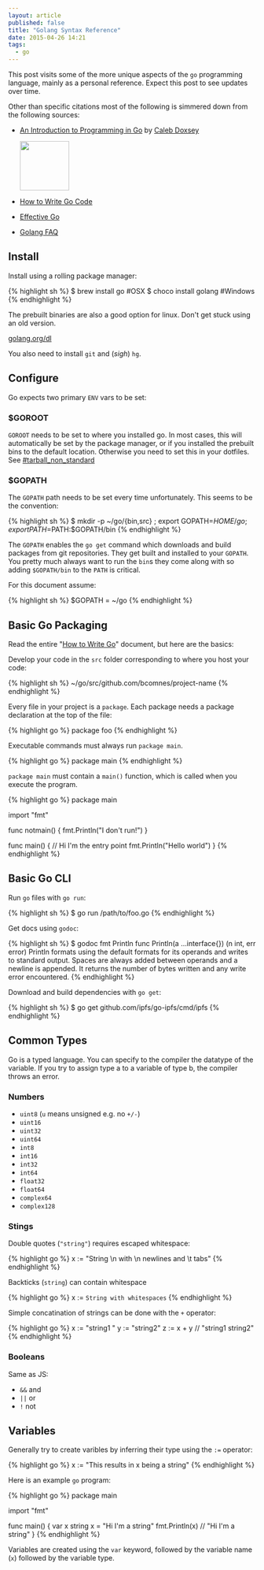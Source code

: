 ```yaml
---
layout: article
published: false
title: "Golang Syntax Reference"
date: 2015-04-26 14:21
tags:
  - go
---
```


This post visits some of the more unique aspects of the `go` programming language, mainly as a personal reference.  Expect this post to see updates over time.

Other than specific citations most of the following is simmered down from the following sources:

- [An Introduction to Programming in Go](http://www.golang-book.com) by [Caleb Doxsey](http://www.doxsey.net)

  <a href="http://www.golang-book.com"><img src="http://www.golang-book.com/assets/img/cover.png" width="100"></a>
- [How to Write Go Code][how-url]
- [Effective Go][effective-url]
- [Golang FAQ][faq-url]


## Install

Install using a rolling package manager:

{% highlight sh %}
$ brew install go #OSX
$ choco install golang #Windows
{% endhighlight %}

The prebuilt binaries are also a good option for linux.  Don't get stuck using an old version.

[golang.org/dl](https://golang.org/dl/)

You also need to install `git` and (*sigh*) `hg`.

## Configure

Go expects two primary `ENV` vars to be set:

### $GOROOT

`GOROOT` needs to be set to where you installed go.  In most cases, this will automatically be set by the package manager, or if you installed the prebuilt bins to the default location.  Otherwise you need to set this in your dotfiles.  See [#tarball_non_standard](https://golang.org/doc/install#tarball_non_standard)

### $GOPATH

The `GOPATH` path needs to be set every time unfortunately.  This seems to be the convention:

{% highlight sh %}
$ mkdir -p ~/go/{bin,src} ; export GOPATH=$HOME/go ; export PATH=$PATH:$GOPATH/bin
{% endhighlight %}

The `GOPATH` enables the `go get` command which downloads and build packages from git repositories.  They get built and installed to your `GOPATH`.  You pretty much always want to run the `bin`s they come along with so adding `$GOPATH/bin` to the `PATH` is critical.

For this document assume:

{% highlight sh %}
$GOPATH = ~/go
{% endhighlight %}

## Basic Go Packaging

Read the entire "[How to Write Go][how-url]" document,  but here are the basics:

Develop your code in the `src` folder corresponding to where you host your code:

{% highlight sh %}
~/go/src/github.com/bcomnes/project-name
{% endhighlight %}

Every file in your project is a `package`.  Each package needs a package declaration at the top of the file:

{% highlight go %}
package foo
{% endhighlight %}

Executable commands must always run `package main`.

{% highlight go %}
package main
{% endhighlight %}

`package main` must contain a `main()` function, which is called when you execute the program.

{% highlight go %}
package main

import "fmt"

func notmain() {
  fmt.Println("I don't run!")
}

func main() {
  // Hi I'm the entry point
  fmt.Println("Hello world")
}
{% endhighlight %}

## Basic Go CLI

Run `go` files with `go run`:

{% highlight sh %}
$ go run /path/to/foo.go
{% endhighlight %}

Get docs using `godoc`:

{% highlight sh %}
$ godoc fmt Println
func Println(a ...interface{}) (n int, err error)
    Println formats using the default formats for its operands and writes to
    standard output. Spaces are always added between operands and a newline
    is appended. It returns the number of bytes written and any write error
    encountered.
{% endhighlight %}

Download and build dependencies with `go get`:

{% highlight sh %}
$ go get github.com/ipfs/go-ipfs/cmd/ipfs
{% endhighlight %}

## Common Types

Go is a typed language.  You can specify to the compiler the datatype of the variable.  If you try to assign type a to a variable of type b, the compiler throws an error.

### Numbers

- `uint8` (`u` means unsigned e.g. no `+/-`)
- `uint16`
- `uint32`
- `uint64`
- `int8`
- `int16`
- `int32`
- `int64`
- `float32`
- `float64`
- `complex64`
- `complex128`

### Stings

Double quotes (`"string"`) requires escaped whitespace:

{% highlight go %}
x := "String \n with \n newlines and \t tabs"
{% endhighlight %}

Backticks (``string``) can contain whitespace

{% highlight go %}
x := `String
with
whitespaces`
{% endhighlight %}

Simple concatination of strings can be done with the `+` operator:

{% highlight go %}
x := "string1 "
y := "string2"
z := x + y // "string1 string2"
{% endhighlight %}

### Booleans

Same as JS:

- `&&` and
- `||` or
- `!` not

## Variables

Generally try to create varibles by inferring their type using the `:=` operator:

{% highlight go %}
x := "This results in x being a string"
{% endhighlight %}

Here is an example `go` program:

{% highlight go %}
package main

import "fmt"

func main() {
  var x string
  x = "Hi I'm a string"
  fmt.Println(x) // "Hi I'm a string"
}
{% endhighlight %}

Variables are created using the `var` keyword, followed by the variable name (`x`) followed by the variable type.


[how-url]: https://golang.org/doc/code.html
[effective-url]: https://golang.org/doc/effective_go.html
[faq-url]: https://golang.org/doc/faq
